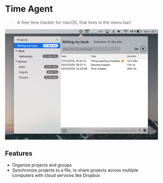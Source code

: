 # Time Agent

> A free time tracker for macOS, that lives in the menu bar!

![](./screenshot.png)

## Features

- Organize projects and groups
- Synchronize projects to a file, to share projects across multiple computers with cloud services like Dropbox